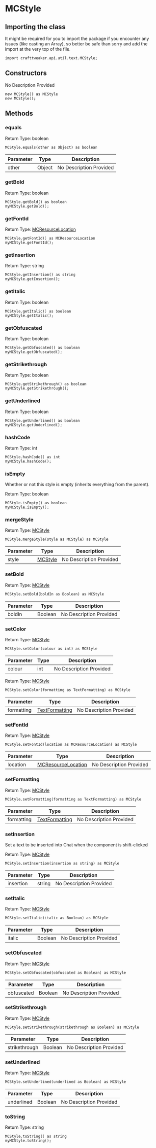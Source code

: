 # MCStyle

## Importing the class

It might be required for you to import the package if you encounter any issues (like casting an Array), so better be safe than sorry and add the import at the very top of the file.
```zenscript
import crafttweaker.api.util.text.MCStyle;
```


## Constructors

No Description Provided
```zenscript
new MCStyle() as MCStyle
new MCStyle();
```


## Methods

### equals

Return Type: boolean

```zenscript
MCStyle.equals(other as Object) as boolean
```

| Parameter | Type | Description |
|-----------|------|-------------|
| other | Object | No Description Provided |


### getBold

Return Type: boolean

```zenscript
MCStyle.getBold() as boolean
myMCStyle.getBold();
```

### getFontId

Return Type: [MCResourceLocation](/vanilla/api/util/MCResourceLocation)

```zenscript
MCStyle.getFontId() as MCResourceLocation
myMCStyle.getFontId();
```

### getInsertion

Return Type: string

```zenscript
MCStyle.getInsertion() as string
myMCStyle.getInsertion();
```

### getItalic

Return Type: boolean

```zenscript
MCStyle.getItalic() as boolean
myMCStyle.getItalic();
```

### getObfuscated

Return Type: boolean

```zenscript
MCStyle.getObfuscated() as boolean
myMCStyle.getObfuscated();
```

### getStrikethrough

Return Type: boolean

```zenscript
MCStyle.getStrikethrough() as boolean
myMCStyle.getStrikethrough();
```

### getUnderlined

Return Type: boolean

```zenscript
MCStyle.getUnderlined() as boolean
myMCStyle.getUnderlined();
```

### hashCode

Return Type: int

```zenscript
MCStyle.hashCode() as int
myMCStyle.hashCode();
```

### isEmpty

Whether or not this style is empty (inherits everything from the parent).

Return Type: boolean

```zenscript
MCStyle.isEmpty() as boolean
myMCStyle.isEmpty();
```

### mergeStyle

Return Type: [MCStyle](/vanilla/api/util/text/MCStyle)

```zenscript
MCStyle.mergeStyle(style as MCStyle) as MCStyle
```

| Parameter | Type | Description |
|-----------|------|-------------|
| style | [MCStyle](/vanilla/api/util/text/MCStyle) | No Description Provided |


### setBold

Return Type: [MCStyle](/vanilla/api/util/text/MCStyle)

```zenscript
MCStyle.setBold(boldIn as Boolean) as MCStyle
```

| Parameter | Type | Description |
|-----------|------|-------------|
| boldIn | Boolean | No Description Provided |


### setColor

Return Type: [MCStyle](/vanilla/api/util/text/MCStyle)

```zenscript
MCStyle.setColor(colour as int) as MCStyle
```

| Parameter | Type | Description |
|-----------|------|-------------|
| colour | int | No Description Provided |


Return Type: [MCStyle](/vanilla/api/util/text/MCStyle)

```zenscript
MCStyle.setColor(formatting as TextFormatting) as MCStyle
```

| Parameter | Type | Description |
|-----------|------|-------------|
| formatting | [TextFormatting](/vanilla/api/util/text/TextFormatting) | No Description Provided |


### setFontId

Return Type: [MCStyle](/vanilla/api/util/text/MCStyle)

```zenscript
MCStyle.setFontId(location as MCResourceLocation) as MCStyle
```

| Parameter | Type | Description |
|-----------|------|-------------|
| location | [MCResourceLocation](/vanilla/api/util/MCResourceLocation) | No Description Provided |


### setFormatting

Return Type: [MCStyle](/vanilla/api/util/text/MCStyle)

```zenscript
MCStyle.setFormatting(formatting as TextFormatting) as MCStyle
```

| Parameter | Type | Description |
|-----------|------|-------------|
| formatting | [TextFormatting](/vanilla/api/util/text/TextFormatting) | No Description Provided |


### setInsertion

Set a text to be inserted into Chat when the component is shift-clicked

Return Type: [MCStyle](/vanilla/api/util/text/MCStyle)

```zenscript
MCStyle.setInsertion(insertion as string) as MCStyle
```

| Parameter | Type | Description |
|-----------|------|-------------|
| insertion | string | No Description Provided |


### setItalic

Return Type: [MCStyle](/vanilla/api/util/text/MCStyle)

```zenscript
MCStyle.setItalic(italic as Boolean) as MCStyle
```

| Parameter | Type | Description |
|-----------|------|-------------|
| italic | Boolean | No Description Provided |


### setObfuscated

Return Type: [MCStyle](/vanilla/api/util/text/MCStyle)

```zenscript
MCStyle.setObfuscated(obfuscated as Boolean) as MCStyle
```

| Parameter | Type | Description |
|-----------|------|-------------|
| obfuscated | Boolean | No Description Provided |


### setStrikethrough

Return Type: [MCStyle](/vanilla/api/util/text/MCStyle)

```zenscript
MCStyle.setStrikethrough(strikethrough as Boolean) as MCStyle
```

| Parameter | Type | Description |
|-----------|------|-------------|
| strikethrough | Boolean | No Description Provided |


### setUnderlined

Return Type: [MCStyle](/vanilla/api/util/text/MCStyle)

```zenscript
MCStyle.setUnderlined(underlined as Boolean) as MCStyle
```

| Parameter | Type | Description |
|-----------|------|-------------|
| underlined | Boolean | No Description Provided |


### toString

Return Type: string

```zenscript
MCStyle.toString() as string
myMCStyle.toString();
```


